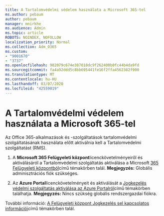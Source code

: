 ```yaml
---
title: A Tartalomvédelmi védelem használata a Microsoft 365-tel
ms.author: pebaum
author: pebaum
manager: mnirkhe
ms.audience: Admin
ms.topic: article
ROBOTS: NOINDEX, NOFOLLOW
localization_priority: Normal
ms.collection: Adm_O365
ms.custom:
- "9001670"
- "3737"
ms.openlocfilehash: 982079c674e387018dc9f262400b0fc44b4da9fd
ms.sourcegitcommit: fa4a92ddd5c8bb695441fe16f2ffa4562382f900
ms.translationtype: MT
ms.contentlocale: hu-HU
ms.lasthandoff: 03/07/2020
ms.locfileid: "42559019"
---
```

# <a name="use-rights-management-protection-with-microsoft-365"></a>A Tartalomvédelmi védelem használata a Microsoft 365-tel

Az Office 365-alkalmazások és -szolgáltatások tartalomvédelmi szolgáltatásának használata előtt aktiválnia kell a Tartalomvédelmi szolgáltatást (RMS).

1. A **Microsoft 365 Felügyeleti központ**licenckövetelményeiről és aktiválásáról a Tartalomvédelmi szolgáltatás aktiválása a Microsoft [365 Felügyeleti központból](https://docs.microsoft.com/azure/information-protection/activate-office365)című témakörben talál. **Megjegyzés:** Globális adminisztrációs fiók szükséges.

2. Az **Azure Portal**licenckövetelményeit és aktiválását a [Jogkezelés védelmi szolgáltatás aktiválása az Azure Portalról](https://docs.microsoft.com/azure/information-protection/activate-azure)című témakörben találhatja. **Megjegyzés:** Nincs szükség globális rendszergazdai fiókra.
 

További információ: [A Felügyeleti központ Jogkezelés sel kapcsolatos információi](https://docs.microsoft.com/office365/enterprise/activate-rms-in-office-365)című témakörben talál.

